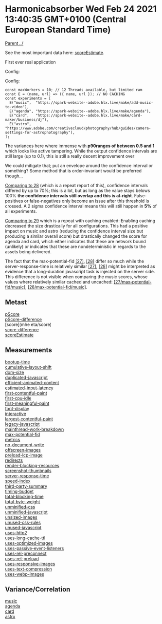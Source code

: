 
# Harmonicabsorber Wed Feb 24 2021 13:40:35 GMT+0100 (Central European Standard Time)

[Parent ../](../)

See the most important data here: [scoreEstimate](meta/scoreEstimate).

First ever real application

Config:

Config:

```
const maxWorkers = 10; // 12 Threads available, but limited ram
const E = (name, url) => ({ name, url }); // NO CACHING
const experiments = [
  E("music",  "https://spark-website--adobe.hlx.live/make/add-music-to-video"),
  E("agenda", "https://spark-website--adobe.hlx.live/make/agenda"),
  E("card",   "https://spark-website--adobe.hlx.live/make/card-maker/business/dj"),
  E("astro",  "https://www.adobe.com/creativecloud/photography/hub/guides/camera-settings-for-astrophotography"),
];
```

The variances here where immense with **p90ranges of between 0.5 and 1** which looks like active tampering.
While the output confidence intervals are still large (up to 0.1), this is still a really decent improvement over

We could mitigate that; put an envelope around the confidence interval or something?
Some method that is order-invariant would be preferred though…

[Comparing to 28](../report_00028_2021-02-24T12-49-42.674Z/readme.md) (which is a repeat report of this), confidence intervals differed by up to 70%; this is a lot,
but as long as the value stays belows 100% **the confidence intervals still overlap and this is al-right**.
False-positives or false-negatives only become an issue after this threshold is crossed. A 2 sigma confidence
interval means this will still happen in **5%** of all experiments.

[Comparing to 29](../report_00029_2021-02-24T13-36-40.390Z/readme.md) which is a repeat with caching enabled:
Enabling caching decreased the size drastically for all configurations. This had a positive impact on music and astro (reducing the
confidence interval size but producing a similar overall score) but drastically changed the score for agenda and card,
which either indicates that these are network bound (unlikely) or indicates that these are nondeterministic in regards to the assets being delivered.

The fact that the max-potential-fid [[27]](../report_00027_2021-02-24T12-40-31.850Z/max-potential-fid/samples/agenda/readme.md), [[28]](../report_00028_2021-02-24T12-49-42.674Z/max-potential-fid/samples/agenda/readme.md) differ so much while the server-response-time is relatively similar [[27]](../report_00028_2021-02-24T12-49-42.674Z/server-response-time/samples/agenda/readme.md), [[28]](../report_00028_2021-02-24T12-49-42.674Z/server-response-time/samples/agenda/readme.md)
might be interpreted as evidence that a long-duration javascript task is injected on the server side.
This difference is not visible when comparing the music scores, whose values where relatively similar cached and uncached: [[27/max-potential-fid/music]](../report_00027_2021-02-24T12-40-31.850Z/max-potential-fid/samples/music/readme.md), [[28/max-potential-fid/music]](../report_00028_2021-02-24T12-49-42.674Z/max-potential-fid/samples/music/readme.md).

## Metast

[pScore](meta/pScore)  
[pScore-difference](meta/pScore-difference)  
[score](mhe eta/score)  
[score-difference](meta/score-difference)  
[scoreEstimate](meta/scoreEstimate)  

## Measurements

[bootup-time](bootup-time)  
[cumulative-layout-shift](cumulative-layout-shift)  
[dom-size](dom-size)  
[duplicated-javascript](duplicated-javascript)  
[efficient-animated-content](efficient-animated-content)  
[estimated-input-latency](estimated-input-latency)  
[first-contentful-paint](first-contentful-paint)  
[first-cpu-idle](first-cpu-idle)  
[first-meaningful-paint](first-meaningful-paint)  
[font-display](font-display)  
[interactive](interactive)  
[largest-contentful-paint](largest-contentful-paint)  
[legacy-javascript](legacy-javascript)  
[mainthread-work-breakdown](mainthread-work-breakdown)  
[max-potential-fid](max-potential-fid)  
[metrics](metrics)  
[no-document-write](no-document-write)  
[offscreen-images](offscreen-images)  
[preload-lcp-image](preload-lcp-image)  
[redirects](redirects)  
[render-blocking-resources](render-blocking-resources)  
[screenshot-thumbnails](screenshot-thumbnails)  
[server-response-time](server-response-time)  
[speed-index](speed-index)  
[third-party-summary](third-party-summary)  
[timing-budget](timing-budget)  
[total-blocking-time](total-blocking-time)  
[total-byte-weight](total-byte-weight)  
[unminified-css](unminified-css)  
[unminified-javascript](unminified-javascript)  
[unsized-images](unsized-images)  
[unused-css-rules](unused-css-rules)  
[unused-javascript](unused-javascript)  
[uses-http2](uses-http2)  
[uses-long-cache-ttl](uses-long-cache-ttl)  
[uses-optimized-images](uses-optimized-images)  
[uses-passive-event-listeners](uses-passive-event-listeners)  
[uses-rel-preconnect](uses-rel-preconnect)  
[uses-rel-preload](uses-rel-preload)  
[uses-responsive-images](uses-responsive-images)  
[uses-text-compression](uses-text-compression)  
[uses-webp-images](uses-webp-images)  

## Variance/Correlation

[music](correlation/music)  
[agenda](correlation/agenda)  
[card](correlation/card)  
[astro](correlation/astro)  
